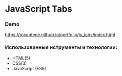 # JavaScript Tabs

### Demo
https://rocantene.github.io/portfolio/js_tabs/index.html

### Использованные иструменты и технологии:

* HTML(5)
* CSS(3)
* JavaScript (ES6)
